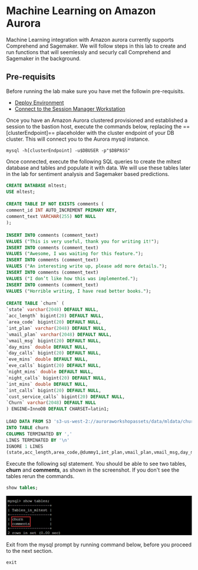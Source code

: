 # Machine Learning on Amazon Aurora 

Machine Learning integration with Amazon aurora currently supports Comprehend and Sagemaker. We will follow steps in this lab to create and run functions that will seemlessly and securly call Comprehend and Sagemaker in the background.

## Pre-requisits
Before running the lab make sure you have met the followin pre-requisits.

* [Deploy Environment](/prereqs/environment/)
* [Connect to the Session Manager Workstation](/prereqs/connect/)

Once you have an Amazon Aurora clustered provisioned and established a session to the bastion host, execute the commands below, replacing the ==[clusterEndpoint]== placeholder with the cluster endpoint of your DB cluster. This will connect you to the Aurora mysql  instance.

``` shell
mysql -h[clusterEndpoint] -u$DBUSER -p"$DBPASS"
```

Once connected, execute the following SQL queries to create the mltest database and tables and populate it with data. We will use these tables later in the lab for sentiment analysis and Sagemaker based predictions.

```sql
CREATE DATABASE mltest;
USE mltest;

CREATE TABLE IF NOT EXISTS comments (
comment_id INT AUTO_INCREMENT PRIMARY KEY,
comment_text VARCHAR(255) NOT NULL
);

INSERT INTO comments (comment_text)
VALUES ("This is very useful, thank you for writing it!");
INSERT INTO comments (comment_text)
VALUES ("Awesome, I was waiting for this feature.");
INSERT INTO comments (comment_text)
VALUES ("An interesting write up, please add more details.");
INSERT INTO comments (comment_text)
VALUES ("I don’t like how this was implemented.");
INSERT INTO comments (comment_text)
VALUES ("Horrible writing, I have read better books.");

CREATE TABLE `churn` (
`state` varchar(2048) DEFAULT NULL,
`acc_length` bigint(20) DEFAULT NULL,
`area_code` bigint(20) DEFAULT NULL,
`int_plan` varchar(2048) DEFAULT NULL,
`vmail_plan` varchar(2048) DEFAULT NULL,
`vmail_msg` bigint(20) DEFAULT NULL,
`day_mins` double DEFAULT NULL,
`day_calls` bigint(20) DEFAULT NULL,
`eve_mins` double DEFAULT NULL,
`eve_calls` bigint(20) DEFAULT NULL,
`night_mins` double DEFAULT NULL,
`night_calls` bigint(20) DEFAULT NULL,
`int_mins` double DEFAULT NULL,
`int_calls` bigint(20) DEFAULT NULL,
`cust_service_calls` bigint(20) DEFAULT NULL,
`Churn` varchar(2048) DEFAULT NULL
) ENGINE=InnoDB DEFAULT CHARSET=latin1;

LOAD DATA FROM S3 's3-us-west-2://auroraworkshopassets/data/mldata/churn.txt'
INTO TABLE churn
COLUMNS TERMINATED BY ','
LINES TERMINATED BY '\n'
IGNORE 1 LINES
(state,acc_length,area_code,@dummy1,int_plan,vmail_plan,vmail_msg,day_mins,day_calls,@dummy2,eve_mins,eve_calls,@dummy3,night_mins,night_calls,@dummy4,int_mins,int_calls,@dummy5,cust_service_calls,Churn);

```

Execute the following sql statement. You should be able to see two tables, **churn** and **comments**, as shown in the screenshot. If you don't see the tables rerun the commands.

``` sql
show tables;
```
<span class="image">![Reader Load](1-tables.png?raw=true)</span>

Exit from the mysql prompt by running command below, before you proceed to the next section.

``` sql
exit
```
